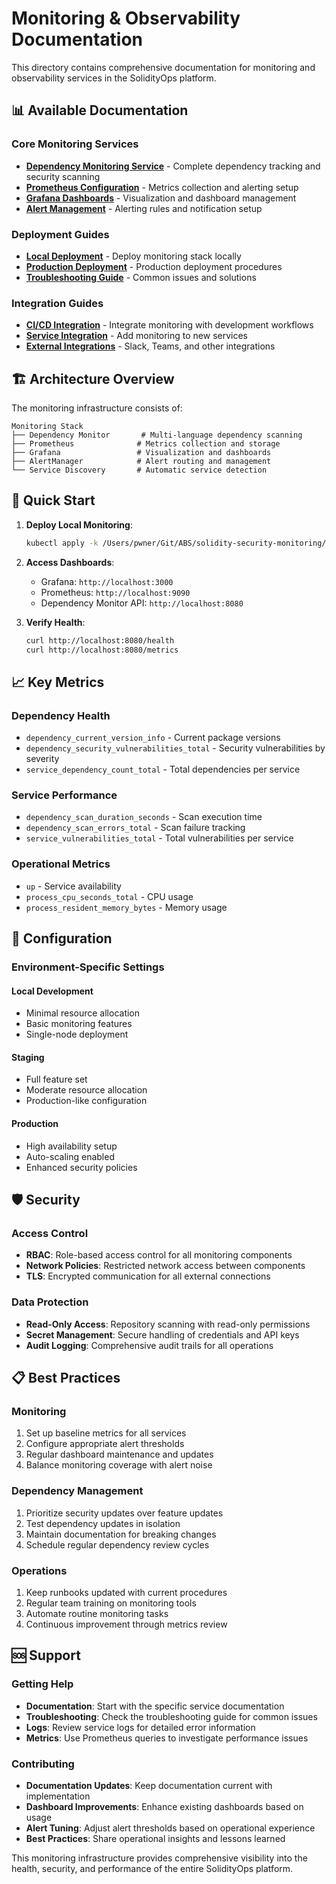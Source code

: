 # Monitoring & Observability Documentation

This directory contains comprehensive documentation for monitoring and observability services in the SolidityOps platform.

## 📊 Available Documentation

### Core Monitoring Services
- **[Dependency Monitoring Service](dependency-monitoring-service.md)** - Complete dependency tracking and security scanning
- **[Prometheus Configuration](prometheus-configuration.md)** - Metrics collection and alerting setup
- **[Grafana Dashboards](grafana-dashboards.md)** - Visualization and dashboard management
- **[Alert Management](alert-management.md)** - Alerting rules and notification setup

### Deployment Guides
- **[Local Deployment](local-deployment.md)** - Deploy monitoring stack locally
- **[Production Deployment](production-deployment.md)** - Production deployment procedures
- **[Troubleshooting Guide](troubleshooting.md)** - Common issues and solutions

### Integration Guides
- **[CI/CD Integration](ci-cd-integration.md)** - Integrate monitoring with development workflows
- **[Service Integration](service-integration.md)** - Add monitoring to new services
- **[External Integrations](external-integrations.md)** - Slack, Teams, and other integrations

## 🏗️ Architecture Overview

The monitoring infrastructure consists of:

```
Monitoring Stack
├── Dependency Monitor       # Multi-language dependency scanning
├── Prometheus              # Metrics collection and storage
├── Grafana                 # Visualization and dashboards
├── AlertManager            # Alert routing and management
└── Service Discovery       # Automatic service detection
```

## 🚀 Quick Start

1. **Deploy Local Monitoring**:
   ```bash
   kubectl apply -k /Users/pwner/Git/ABS/solidity-security-monitoring/k8s/overlays/local/
   ```

2. **Access Dashboards**:
   - Grafana: `http://localhost:3000`
   - Prometheus: `http://localhost:9090`
   - Dependency Monitor API: `http://localhost:8080`

3. **Verify Health**:
   ```bash
   curl http://localhost:8080/health
   curl http://localhost:8080/metrics
   ```

## 📈 Key Metrics

### Dependency Health
- `dependency_current_version_info` - Current package versions
- `dependency_security_vulnerabilities_total` - Security vulnerabilities by severity
- `service_dependency_count_total` - Total dependencies per service

### Service Performance
- `dependency_scan_duration_seconds` - Scan execution time
- `dependency_scan_errors_total` - Scan failure tracking
- `service_vulnerabilities_total` - Total vulnerabilities per service

### Operational Metrics
- `up` - Service availability
- `process_cpu_seconds_total` - CPU usage
- `process_resident_memory_bytes` - Memory usage

## 🔧 Configuration

### Environment-Specific Settings

#### Local Development
- Minimal resource allocation
- Basic monitoring features
- Single-node deployment

#### Staging
- Full feature set
- Moderate resource allocation
- Production-like configuration

#### Production
- High availability setup
- Auto-scaling enabled
- Enhanced security policies

## 🛡️ Security

### Access Control
- **RBAC**: Role-based access control for all monitoring components
- **Network Policies**: Restricted network access between components
- **TLS**: Encrypted communication for all external connections

### Data Protection
- **Read-Only Access**: Repository scanning with read-only permissions
- **Secret Management**: Secure handling of credentials and API keys
- **Audit Logging**: Comprehensive audit trails for all operations

## 📋 Best Practices

### Monitoring
1. Set up baseline metrics for all services
2. Configure appropriate alert thresholds
3. Regular dashboard maintenance and updates
4. Balance monitoring coverage with alert noise

### Dependency Management
1. Prioritize security updates over feature updates
2. Test dependency updates in isolation
3. Maintain documentation for breaking changes
4. Schedule regular dependency review cycles

### Operations
1. Keep runbooks updated with current procedures
2. Regular team training on monitoring tools
3. Automate routine monitoring tasks
4. Continuous improvement through metrics review

## 🆘 Support

### Getting Help
- **Documentation**: Start with the specific service documentation
- **Troubleshooting**: Check the troubleshooting guide for common issues
- **Logs**: Review service logs for detailed error information
- **Metrics**: Use Prometheus queries to investigate performance issues

### Contributing
- **Documentation Updates**: Keep documentation current with implementation
- **Dashboard Improvements**: Enhance existing dashboards based on usage
- **Alert Tuning**: Adjust alert thresholds based on operational experience
- **Best Practices**: Share operational insights and lessons learned

This monitoring infrastructure provides comprehensive visibility into the health, security, and performance of the entire SolidityOps platform.